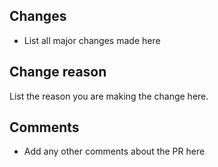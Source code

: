 ## Changes
- List all major changes made here

## Change reason
List the reason you are making the change here.

## Comments
- Add any other comments about the PR here
